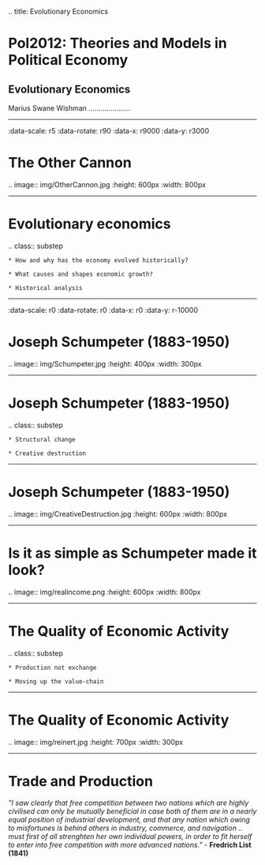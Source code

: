 .. title: Evolutionary Economics

Pol2012: Theories and Models in Political Economy
=================================================
Evolutionary Economics
----------------------
Marius Swane Wishman
.....................

----

:data-scale: r5
:data-rotate: r90
:data-x: r9000
:data-y: r3000

The Other Cannon
================

.. image:: img/OtherCannon.jpg
    :height: 600px
    :width: 800px

----

Evolutionary economics
======================

.. class:: substep
	
	* How and why has the economy evolved historically?
	
	* What causes and shapes economic growth?

	* Historical analysis

----

:data-scale: r0
:data-rotate: r0
:data-x: r0
:data-y: r-10000

Joseph Schumpeter (1883-1950)
=============================

.. image:: img/Schumpeter.jpg
    :height: 400px
    :width: 300px

----

Joseph Schumpeter (1883-1950)
=============================

.. class:: substep

	* Structural change

	* Creative destruction

----

Joseph Schumpeter (1883-1950)
=============================

.. image:: img/CreativeDestruction.jpg
	:height: 600px
	:width: 800px

----

Is it as simple as Schumpeter made it look?
===========================================

.. image:: img/realincome.png
	:height: 600px
	:width: 800px

----

The Quality of Economic Activity
================================

.. class:: substep
	
	* Production not exchange
	
	* Moving up the value-chain

----

The Quality of Economic Activity
================================

.. image:: img/reinert.jpg
	:height: 700px
	:width: 300px

----

Trade and Production
====================

*"I saw clearly that free competition between two nations which are highly
civilised can only be mutually beneficial in case both of them are in a nearly
equal position of industrial development, and that any nation which owing to
misfortunes is behind others in industry, commerce, and navigation .. must
first of all strenghten her own individual powers, in order to fit herself to
enter into free competition with more advanced nations."* - **Fredrich List 
(1841)**


